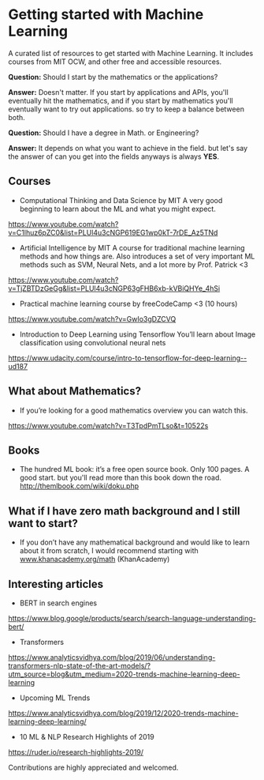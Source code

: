 # Getting started with Machine Learning
A curated list of resources to get started with Machine Learning. It includes courses from MIT OCW, and other free and accessible resources.


__Question:__ Should I start by the mathematics or the applications? 

__Answer:__  Doesn't matter. If you start by applications and APIs, you'll eventually hit the mathematics, and if you start by mathematics you'll eventually want to try out applications. so try to keep a balance between both.


__Question:__ Should I have a degree in Math. or Engineering?

__Answer:__ It depends on what you want to achieve in the field. but let's say the answer of can you get into the fields anyways is always __YES__.

## Courses
- Computational Thinking and Data Science by MIT 
A very good beginning to learn about the ML and what you might expect.

https://www.youtube.com/watch?v=C1lhuz6pZC0&list=PLUl4u3cNGP619EG1wp0kT-7rDE_Az5TNd

- Artificial Intelligence by MIT
A course for traditional machine learning methods and how things are. Also introduces a set of very important ML methods such as SVM, Neural Nets, and a lot more by Prof. Patrick <3

https://www.youtube.com/watch?v=TjZBTDzGeGg&list=PLUl4u3cNGP63gFHB6xb-kVBiQHYe_4hSi

- Practical machine learning course by freeCodeCamp <3 (10 hours)

https://www.youtube.com/watch?v=GwIo3gDZCVQ

- Introduction to Deep Learning using Tensorflow
You’ll learn about Image classification using convolutional neural nets

https://www.udacity.com/course/intro-to-tensorflow-for-deep-learning--ud187


## What about Mathematics?

- If you’re looking for a good mathematics overview you can watch this.

https://www.youtube.com/watch?v=T3TpdPmTLso&t=10522s


## Books
 
- The hundred ML book: it’s a free open source book. Only 100 pages. A good start. but you'll read more than this book down the road.
http://themlbook.com/wiki/doku.php


## What if I have zero math background and I still want to start?

- If you don’t have any mathematical background and would like to learn about it from scratch, I would recommend starting with www.khanacademy.org/math (KhanAcademy)
 

## Interesting articles
- BERT in search engines

https://www.blog.google/products/search/search-language-understanding-bert/
- Transformers 

https://www.analyticsvidhya.com/blog/2019/06/understanding-transformers-nlp-state-of-the-art-models/?utm_source=blog&utm_medium=2020-trends-machine-learning-deep-learning

- Upcoming ML Trends

https://www.analyticsvidhya.com/blog/2019/12/2020-trends-machine-learning-deep-learning/

- 10 ML & NLP Research Highlights of 2019

https://ruder.io/research-highlights-2019/



Contributions are highly appreciated and welcomed.

